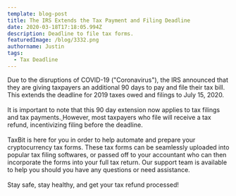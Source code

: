 ```yaml
---
template: blog-post
title: The IRS Extends the Tax Payment and Filing Deadline
date: 2020-03-18T17:18:05.994Z
description: Deadline to file tax forms.
featuredImage: /blog/3332.png
authorname: Justin
tags:
  - Tax Deadline
---
```

Due to the disruptions of COVID-19 ("Coronavirus"), the IRS announced that they are giving taxpayers an additional 90 days to pay and file their tax bill. This extends the  deadline for 2019 taxes owed and filings to July 15, 2020.\
\
It is important to note that this 90 day extension now applies to tax filings and  tax payments.[ ](https://www.forbes.com/sites/kellyphillipserb/2020/03/17/in-response-to-coronavirus-mnuchin-confirms-tax-relief-but-does-not-extend-irs-filing-season/?utm_source=Users&utm_campaign=fc5ee561c2-EMAIL_CAMPAIGN_2020_03_12_03_50_COPY_01&utm_medium=email&utm_term=0_4ba78913e0-fc5ee561c2-357782133#44f7d3ad1366)However, most taxpayers who file will receive a tax refund, incentivizing filing before the deadline.\
\
[](https://taxbit.us12.list-manage.com/track/click?u=82411ffdb2a4188e4e13ec180&id=07315f0b8c&e=3ada1728d5)TaxBit is here for you in order to help automate and prepare your cryptocurrency tax forms. These tax forms can be seamlessly uploaded into popular tax filing softwares, or passed off to your accountant who can then incorporate the forms into your full tax return. Our support team is available to help you should you have any questions or need assistance.\
\
Stay safe, stay healthy, and get your tax refund processed!
